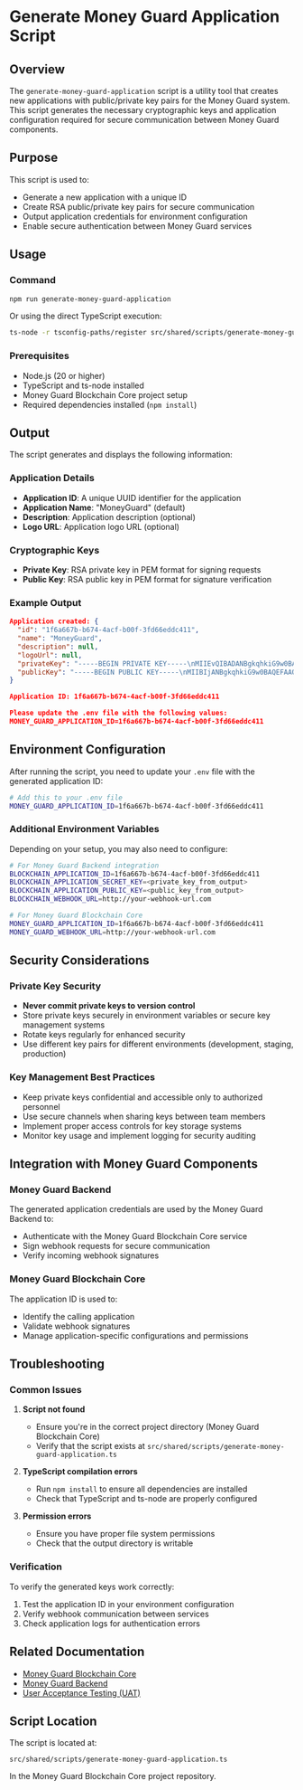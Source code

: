 # Generate Money Guard Application Script

## Overview

The `generate-money-guard-application` script is a utility tool that creates new applications with public/private key pairs for the Money Guard system. This script generates the necessary cryptographic keys and application configuration required for secure communication between Money Guard components.

## Purpose

This script is used to:
- Generate a new application with a unique ID
- Create RSA public/private key pairs for secure communication
- Output application credentials for environment configuration
- Enable secure authentication between Money Guard services

## Usage

### Command

```bash
npm run generate-money-guard-application
```

Or using the direct TypeScript execution:

```bash
ts-node -r tsconfig-paths/register src/shared/scripts/generate-money-guard-application.ts
```

### Prerequisites

- Node.js (20 or higher)
- TypeScript and ts-node installed
- Money Guard Blockchain Core project setup
- Required dependencies installed (`npm install`)

## Output

The script generates and displays the following information:

### Application Details
- **Application ID**: A unique UUID identifier for the application
- **Application Name**: "MoneyGuard" (default)
- **Description**: Application description (optional)
- **Logo URL**: Application logo URL (optional)

### Cryptographic Keys
- **Private Key**: RSA private key in PEM format for signing requests
- **Public Key**: RSA public key in PEM format for signature verification

### Example Output

```json
Application created: {
  "id": "1f6a667b-b674-4acf-b00f-3fd66eddc411",
  "name": "MoneyGuard",
  "description": null,
  "logoUrl": null,
  "privateKey": "-----BEGIN PRIVATE KEY-----\nMIIEvQIBADANBgkqhkiG9w0BAQEFAASCBKcwggSjAgEAAoIBAQC5ozQhIxP8Iprt\n/eRAPbesAT75Dfr/rPs6CNsO7f/kzt5wDRvdyKUWIHpM0VA3AP2upa9kUT4Dcq1a\nbjj2e153kWOaihlqNv5NCd1/ebB3uHLbHzpEswsNa76eE6xdFxAOQ6o9HzymPkcd\nEdpjJVlnU1VQPRECk93pAOvX/FghobP48HhSy7AtEMqcIO5cEONXozYBSwpSPWNM\nZdu9IP8Q3jCqO+N/WU4ETlvT4R+zIhq3kZ4Lpn1mumkBh8BIXu24h+RYodxFF26b\nHb98Xt1suIIMhnQ6N97wQYxZ/2G7BqfRnKZlN7dauAwfJfURkNyxZTRjH2fHg6GR\nwhJzqcHPAgMBAAECggEANOjON8+ep5NZYxGlF6Y/jlfAkg2pB2xPImhZvzSYZaeM\ngJVL5veEDf1tvi0+Vp8Crt9sUQRSz3rE6+xUcfQRpbSblfVcbwiDjIOOTQHrCQRa\nQBfzbJc3RDj8WGO1Ecc7/UTN5aPcjmlbrW5kNzPy+l8nBrqQ+ZIZgoqPrbyvhc3r\nZXmwsCaF4msfvPuNLAO7DjbikZ0G2iX7opRVRbkLrIH/Q6lTgvWn0J5a4oOR4bS3\nU8gXu5M8P1a/yvlnPeQaiYyem+B3YYtZBcOINqrRMGveN0NrJobMg6d3IiuJCBV4\ndiyBLW+hmN9NGvWzZ/JnKUWxIkmVDD7WNZkZ5TbQkQKBgQDlnJVwA5TFwLth+lvR\nevNSHbElCouDYFDPtvDC6VoWqYc87vE+wtRUOhsnjNkgsmhYx5RvL0EWpOza1Jdb\n9QDLjAGkGSRvyz/nGeduFrkYFFGkDAt3X6/auFGqgXYMVHiSy8V+MzkGerQXJ5g3\njBnKIDrH9U5ZLqVZESpzpK7FdwKBgQDO+Nq8TWqOecA9JM085pXQ5s96LA2nfhb7\nw2XU1bgBOt7lusM/Rc1st9isnHaiDNi3nFAUNXP/+UEdttafg7cMEnf3y5x2aX7L\nPAVEalyZwmk3PB3sa/xRiYZJTESZXrx0AUNsa7XR201gSgHKi9AyN4WVzisVA3ga\nv5BEgBxcaQKBgHjAyo5oM7t0SpeSdOtL/971oo3aZ9iltJoomaHH2wsECQ1wlArv\np37MOC+qkR3y9ZGLFHMMpOxlu/KxzxAbX1msvcgxOMpaV7cQFnf9F0akmPLvKrCS\n8AbU3I4RG6YMXoTFCY3/HkRcD44F0rWTxpRYMtGqHpQkRez7bBn5R7itAoGBAIbw\naGvsbVSGvHcgz06tZ2/Ti+GzZxOUeZebRYEF9fmXUEunADT4ZX5EPtgLCq2Mgp7z\nIqKKVx7Ee1fMJRHK5kTQpbbA4TmyfiAy+ZwpXEZDIiYI49mIbfEbIJoZR4BW67cW\nO8csUlaIDGKC3bgYf5y95jJNQHlq0Zte2chPXi5BAoGAaotTNHrWLdwpM58LEuw/\n1jkNvFAS5nDuScx+g6B66M1H0cjWOrhdvzRvmo1MT5ef8VP0dU5lFKmNHOGTonEB\nDSTnZwTeURhi944cFTw2NOFH6R+nPHeIvY2BqKqV+nmtPJKHrRstyEbQTmjXaU7c\nPSvlOLJr9b2p4qM0iTWs1mw=\n-----END PRIVATE KEY-----\n",
  "publicKey": "-----BEGIN PUBLIC KEY-----\nMIIBIjANBgkqhkiG9w0BAQEFAAOCAQ8AMIIBCgKCAQEAuaM0ISMT/CKa7f3kQD23\nrAE++Q36/6z7OgjbDu3/5M7ecA0b3cilFiB6TNFQNwD9rqWvZFE+A3KtWm449nte\nd5FjmooZajb+TQndf3mwd7hy2x86RLMLDWu+nhOsXRcQDkOqPR88pj5HHRHaYyVZ\nZ1NVUD0RApPd6QDr1/xYIaGz+PB4UsuwLRDKnCDuXBDjV6M2AUsKUj1jTGXbvSD/\nEN4wqjvjf1lOBE5b0+EfsyIat5GeC6Z9ZrppAYfASF7tuIfkWKHcRRdumx2/fF7d\nbLiCDIZ0Ojfe8EGMWf9huwan0ZymZTe3WrgMHyX1EZDcsWU0Yx9nx4OhkcISc6nB\nzwIDAQAB\n-----END PUBLIC KEY-----\n"
}

Application ID: 1f6a667b-b674-4acf-b00f-3fd66eddc411

Please update the .env file with the following values:
MONEY_GUARD_APPLICATION_ID=1f6a667b-b674-4acf-b00f-3fd66eddc411
```

## Environment Configuration

After running the script, you need to update your `.env` file with the generated application ID:

```bash
# Add this to your .env file
MONEY_GUARD_APPLICATION_ID=1f6a667b-b674-4acf-b00f-3fd66eddc411
```

### Additional Environment Variables

Depending on your setup, you may also need to configure:

```bash
# For Money Guard Backend integration
BLOCKCHAIN_APPLICATION_ID=1f6a667b-b674-4acf-b00f-3fd66eddc411
BLOCKCHAIN_APPLICATION_SECRET_KEY=<private_key_from_output>
BLOCKCHAIN_APPLICATION_PUBLIC_KEY=<public_key_from_output>
BLOCKCHAIN_WEBHOOK_URL=http://your-webhook-url.com

# For Money Guard Blockchain Core
MONEY_GUARD_APPLICATION_ID=1f6a667b-b674-4acf-b00f-3fd66eddc411
MONEY_GUARD_WEBHOOK_URL=http://your-webhook-url.com
```

## Security Considerations

### Private Key Security
- **Never commit private keys to version control**
- Store private keys securely in environment variables or secure key management systems
- Rotate keys regularly for enhanced security
- Use different key pairs for different environments (development, staging, production)

### Key Management Best Practices
- Keep private keys confidential and accessible only to authorized personnel
- Use secure channels when sharing keys between team members
- Implement proper access controls for key storage systems
- Monitor key usage and implement logging for security auditing

## Integration with Money Guard Components

### Money Guard Backend
The generated application credentials are used by the Money Guard Backend to:
- Authenticate with the Money Guard Blockchain Core service
- Sign webhook requests for secure communication
- Verify incoming webhook signatures

### Money Guard Blockchain Core
The application ID is used to:
- Identify the calling application
- Validate webhook signatures
- Manage application-specific configurations and permissions

## Troubleshooting

### Common Issues

1. **Script not found**
   - Ensure you're in the correct project directory (Money Guard Blockchain Core)
   - Verify that the script exists at `src/shared/scripts/generate-money-guard-application.ts`

2. **TypeScript compilation errors**
   - Run `npm install` to ensure all dependencies are installed
   - Check that TypeScript and ts-node are properly configured

3. **Permission errors**
   - Ensure you have proper file system permissions
   - Check that the output directory is writable

### Verification

To verify the generated keys work correctly:
1. Test the application ID in your environment configuration
2. Verify webhook communication between services
3. Check application logs for authentication errors

## Related Documentation

- [Money Guard Blockchain Core](money-guard-blockchain-core.md)
- [Money Guard Backend](money-guard-backend.md)
- [User Acceptance Testing (UAT)](user-acceptance-testing-uat.md)

## Script Location

The script is located at:
```
src/shared/scripts/generate-money-guard-application.ts
```

In the Money Guard Blockchain Core project repository.
